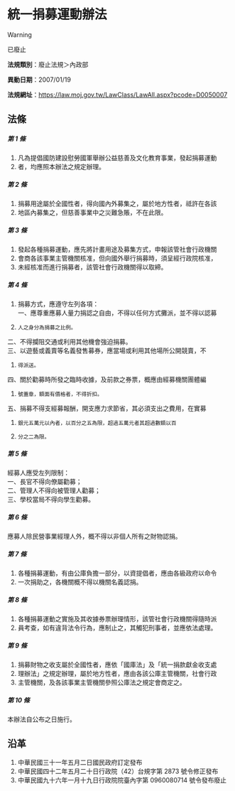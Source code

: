 # 統一捐募運動辦法


> [!WARNING]
> 已廢止


**法規類別**：廢止法規＞內政部

**異動日期**：2007/01/19  

**法規網址**：https://law.moj.gov.tw/LawClass/LawAll.aspx?pcode=D0050007



## 法條
##### 第 1 條
1. 凡為提倡國防建設慰勞國軍舉辦公益慈善及文化教育事業，發起捐募運動
1. 者，均應照本辦法之規定辦理。

##### 第 2 條
1. 捐募用途屬於全國性者，得向國內外募集之，屬於地方性者，祗許在各該
1. 地區內募集之，但慈善事業中之災難急賬，不在此限。

##### 第 3 條
1. 發起各種捐募運動，應先將計畫用途及募集方式，申報該管社會行政機關
1. 會商各該事業主管機關核准，但向國外舉行捐募時，須呈經行政院核准，
1. 未經核准而進行捐募者，該管社會行政機關得以取締。

##### 第 4 條
1. 捐募方式，應遵守左列各項：  
一、應尊重應募人量力捐認之自由，不得以任何方式攤派，並不得以認募
1.     人之身分為捐募之比例。  
二、不得攔阻交通或利用其他機會強迫捐募。  
三、以遊藝或義賣等名義發售募券，應當場或利用其他場所公開競賣，不
1.     得派送。  
四、關於勸募時所發之臨時收據，及前款之券票，概應由經募機關團體編
1.     號蓋章，額面有價格者，不得折扣。  
五、捐募不得支經募報酬，開支應力求節省，其必須支出之費用，在實募
1.     銀元五萬元以內者，以百分之五為限，超過五萬元者其超過數額以百
1.     分之二為限。

##### 第 5 條
經募人應受左列限制：  
一、長官不得向僚屬勸募；  
二、管理人不得向被管理人勸募；  
三、學校當局不得向學生勸募。

##### 第 6 條
應募人除民營事業經理人外，概不得以非個人所有之財物認捐。

##### 第 7 條
1. 各種捐募運動，有由公庫負擔一部分，以資提倡者，應由各級政府以命令
1. 一次捐助之，各機關概不得以機關名義認捐。

##### 第 8 條
1. 各種捐募運動之實施及其收據券票辦理情形，該管社會行政機關得隨時派
1. 員考查，如有違背法令行為，應制止之，其觸犯刑事者，並應依法處理。

##### 第 9 條
1. 捐募財物之收支屬於全國性者，應依「國庫法」及「統一捐款獻金收支處
1. 理辦法」之規定辦理，屬於地方性者，應由各該公庫主管機關，社會行政
1. 主管機關，及各該事業主管機關參照公庫法之規定會商定之。

##### 第 10 條
本辦法自公布之日施行。

## 沿革
1. 中華民國三十一年五月二日國民政府訂定發布
1. 中華民國四十二年五月二十日行政院（42）台規字第 2873 號令修正發布
1. 中華民國九十六年一月十九日行政院院臺內字第 0960080714 號令發布廢止
